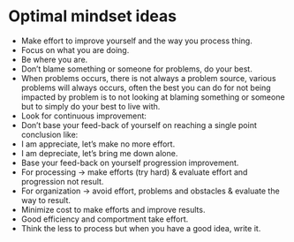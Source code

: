 # Optimal mindset ideas

* Make effort to improve yourself and the way you process thing.
* Focus on what you are doing.
* Be where you are.
* Don’t blame something or someone for problems, do your best.
 * When problems occurs, there is not always a problem source, various problems will always occurs, often the best you can do for not being impacted by problem is to not looking at blaming something or someone but to simply do your best to live with.
* Look for continuous improvement:
 * Don’t base your feed-back of yourself on reaching a single point conclusion like:
  * I am appreciate, let’s make no more effort.
  * I am depreciate, let’s bring me down alone.
 * Base your feed-back on yourself progression improvement.
 * For processing → make efforts (try hard) & evaluate effort and progression not result.
 * For organization → avoid effort, problems and obstacles & evaluate the way to result.
* Minimize cost to make efforts and improve results.
* Good efficiency and comportment take effort.
* Think the less to process but when you have a good idea, write it.
